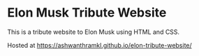 # Elon Musk Tribute Website

This is a tribute website to Elon Musk using HTML and CSS.

Hosted at https://ashwanthramkl.github.io/elon-tribute-website/

